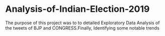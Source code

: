 # Analysis-of-Indian-Election-2019

The purpose of this project was to to detailed Exploratory Data Analysis of the tweets of BJP and CONGRESS.Finally, Identifying some notable trends 
